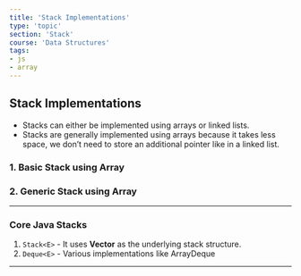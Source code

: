 ```yaml
---
title: 'Stack Implementations'
type: 'topic'
section: 'Stack'
course: 'Data Structures'
tags:
- js
- array
---
```

## Stack Implementations
- Stacks can either be implemented using arrays or linked lists.
- Stacks are generally implemented using arrays because it takes less space, we don’t need to store an additional pointer like in a linked list.

### 1. Basic Stack using Array

### 2. Generic Stack using Array

---
### Core Java Stacks
1. `Stack<E>` - It uses **Vector** as the underlying stack structure.
2. `Deque<E>` - Various implementations like ArrayDeque

---
